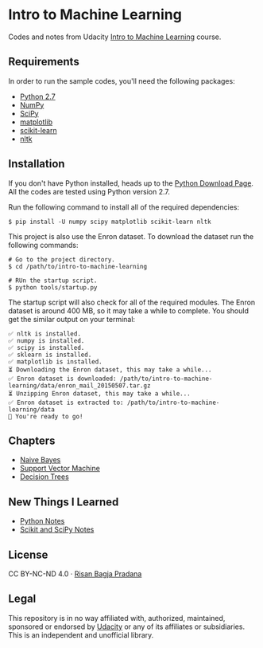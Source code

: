 # Intro to Machine Learning

Codes and notes from Udacity [Intro to Machine Learning](https://eu.udacity.com/course/intro-to-machine-learning--ud120) course.

## Requirements

In order to run the sample codes, you'll need the following packages:

* [Python 2.7](https://www.python.org)
* [NumPy](http://www.numpy.org)
* [SciPy](https://www.scipy.org)
* [matplotlib](https://matplotlib.org)
* [scikit-learn](http://scikit-learn.org)
* [nltk](https://www.nltk.org)

## Installation

If you don't have Python installed, heads up to the [Python Download Page](https://www.python.org/downloads/). All the codes are tested using Python version 2.7.

Run the following command to install all of the required dependencies:

```shell
$ pip install -U numpy scipy matplotlib scikit-learn nltk
```

This project is also use the Enron dataset. To download the dataset run the following commands:

```shell
# Go to the project directory.
$ cd /path/to/intro-to-machine-learning

# RUn the startup script.
$ python tools/startup.py
```

The startup script will also check for all of the required modules. The Enron dataset is around 400 MB, so it may take a while to complete. You should get the similar output on your terminal:

```shell
✅ nltk is installed.
✅ numpy is installed.
✅ scipy is installed.
✅ sklearn is installed.
✅ matplotlib is installed.
⏳ Downloading the Enron dataset, this may take a while...
✅ Enron dataset is downloaded: /path/to/intro-to-machine-learning/data/enron_mail_20150507.tar.gz
⏳ Unzipping Enron dataset, this may take a while...
✅ Enron dataset is extracted to: /path/to/intro-to-machine-learning/data
🎉 You're ready to go!
```

## Chapters

* [Naive Bayes](https://github.com/risan/intro-to-machine-learning/tree/master/naive_bayes#readme)
* [Support Vector Machine](https://github.com/risan/intro-to-machine-learning/tree/master/svm#readme)
* [Decision Trees](https://github.com/risan/intro-to-machine-learning/tree/master/decision_trees#readme)

## New Things I Learned

* [Python Notes](https://github.com/risan/intro-to-machine-learning/tree/master/python-notes.md)
* [Scikit and SciPy Notes](https://github.com/risan/intro-to-machine-learning/tree/master/scikit-and-scipy-notes.md)

## License

CC BY-NC-ND 4.0 · [Risan Bagja Pradana](https://risan.io)

## Legal

This repository is in no way affiliated with, authorized, maintained, sponsored or endorsed by [Udacity](https://eu.udacity.com) or any of its affiliates or subsidiaries. This is an independent and unofficial library.
